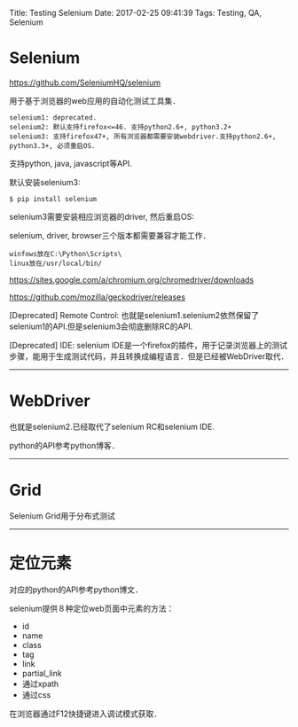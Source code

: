 Title: Testing Selenium
Date: 2017-02-25 09:41:39
Tags: Testing, QA, Selenium



# Selenium

<https://github.com/SeleniumHQ/selenium>

用于基于浏览器的web应用的自动化测试工具集．

    selenium1: deprecated.
    selenium2: 默认支持firefox<=46. 支持python2.6+, python3.2+
    selenium3: 支持firefox47+, 所有浏览器都需要安装webdriver.支持python2.6+, python3.3+, 必须重启OS.

支持python, java, javascript等API.

默认安装selenium3:

    $ pip install selenium

selenium3需要安装相应浏览器的driver, 然后重启OS:

selenium, driver, browser三个版本都需要兼容才能工作．

    winfows放在C:\Python\Scripts\
    linux放在/usr/local/bin/

<https://sites.google.com/a/chromium.org/chromedriver/downloads>

<https://github.com/mozilla/geckodriver/releases>

[Deprecated] Remote Control: 也就是selenium1.selenium2依然保留了selenium1的API.但是selenium3会彻底删除RC的API.

[Deprecated] IDE: selenium IDE是一个firefox的插件，用于记录浏览器上的测试步骤，能用于生成测试代码，并且转换成编程语言．但是已经被WebDriver取代．

***

# WebDriver

也就是selenium2.已经取代了selenium RC和selenium IDE.

python的API参考python博客．

***

# Grid

Selenium Grid用于分布式测试

***

# 定位元素

对应的python的API参考python博文．

selenium提供８种定位web页面中元素的方法：

* id
* name
* class
* tag
* link
* partial_link
* 通过xpath
* 通过css

在浏览器通过F12快捷键进入调试模式获取．

